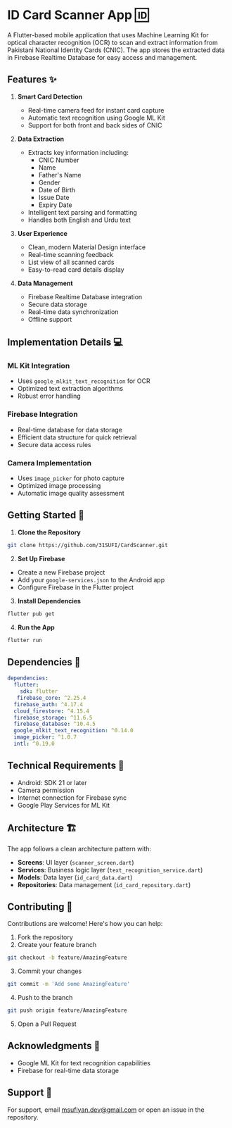 # ID Card Scanner App 🆔

A Flutter-based mobile application that uses Machine Learning Kit for optical character recognition (OCR) to scan and extract information from Pakistani National Identity Cards (CNIC). The app stores the extracted data in Firebase Realtime Database for easy access and management.

## Features ✨

1. **Smart Card Detection**
   - Real-time camera feed for instant card capture
   - Automatic text recognition using Google ML Kit
   - Support for both front and back sides of CNIC

2. **Data Extraction**
   - Extracts key information including:
     - CNIC Number
     - Name
     - Father's Name
     - Gender
     - Date of Birth
     - Issue Date
     - Expiry Date
   - Intelligent text parsing and formatting
   - Handles both English and Urdu text

3. **User Experience**
   - Clean, modern Material Design interface
   - Real-time scanning feedback
   - List view of all scanned cards
   - Easy-to-read card details display

4. **Data Management**
   - Firebase Realtime Database integration
   - Secure data storage
   - Real-time data synchronization
   - Offline support

## Implementation Details 💻

### ML Kit Integration
- Uses `google_mlkit_text_recognition` for OCR
- Optimized text extraction algorithms
- Robust error handling

### Firebase Integration
- Real-time database for data storage
- Efficient data structure for quick retrieval
- Secure data access rules

### Camera Implementation
- Uses `image_picker` for photo capture
- Optimized image processing
- Automatic image quality assessment

## Getting Started 🚀

1. **Clone the Repository**
```bash
git clone https://github.com/31SUFI/CardScanner.git
```

2. **Set Up Firebase**
- Create a new Firebase project
- Add your `google-services.json` to the Android app
- Configure Firebase in the Flutter project

3. **Install Dependencies**
```bash
flutter pub get
```

4. **Run the App**
```bash
flutter run
```

## Dependencies 🧩
```yaml
dependencies:
  flutter:
    sdk: flutter
   firebase_core: ^2.25.4
  firebase_auth: ^4.17.4
  cloud_firestore: ^4.15.4
  firebase_storage: ^11.6.5
  firebase_database: ^10.4.5
  google_mlkit_text_recognition: ^0.14.0
  image_picker: ^1.0.7
  intl: ^0.19.0

```

## Technical Requirements 📱
- Android: SDK 21 or later
- Camera permission
- Internet connection for Firebase sync
- Google Play Services for ML Kit

## Architecture 🏗️

The app follows a clean architecture pattern with:

- **Screens**: UI layer (`scanner_screen.dart`)
- **Services**: Business logic layer (`text_recognition_service.dart`)
- **Models**: Data layer (`id_card_data.dart`)
- **Repositories**: Data management (`id_card_repository.dart`)

## Contributing 🤝

Contributions are welcome! Here's how you can help:

1. Fork the repository
2. Create your feature branch
```bash
git checkout -b feature/AmazingFeature
```
3. Commit your changes
```bash
git commit -m 'Add some AmazingFeature'
```
4. Push to the branch
```bash
git push origin feature/AmazingFeature
```
5. Open a Pull Request

## Acknowledgments 🙏
- Google ML Kit for text recognition capabilities
- Firebase for real-time data storage


## Support 💬
For support, email msufiyan.dev@gmail.com or open an issue in the repository.
